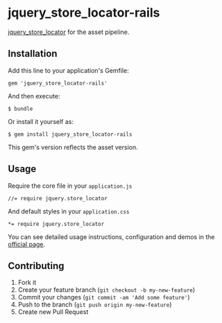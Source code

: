 # jquery_store_locator-rails

[jquery_store_locator][] for the asset pipeline.

## Installation

Add this line to your application's Gemfile:

    gem 'jquery_store_locator-rails'

And then execute:

    $ bundle

Or install it yourself as:

    $ gem install jquery_store_locator-rails

This gem's version reflects the asset version.

## Usage

Require the core file in your `application.js`

    //= require jquery.store_locator

And default styles in your `application.css`

    *= require jquery.store_locator

You can see detailed usage instructions, configuration and demos in the
[official page](http://www.bjornblog.com/web/jquery-store-locator-plugin).

## Contributing

1. Fork it
2. Create your feature branch (`git checkout -b my-new-feature`)
3. Commit your changes (`git commit -am 'Add some feature'`)
4. Push to the branch (`git push origin my-new-feature`)
5. Create new Pull Request

[jquery_store_locator]: https://github.com/bjorn2404/jQuery-Store-Locator-Plugin
